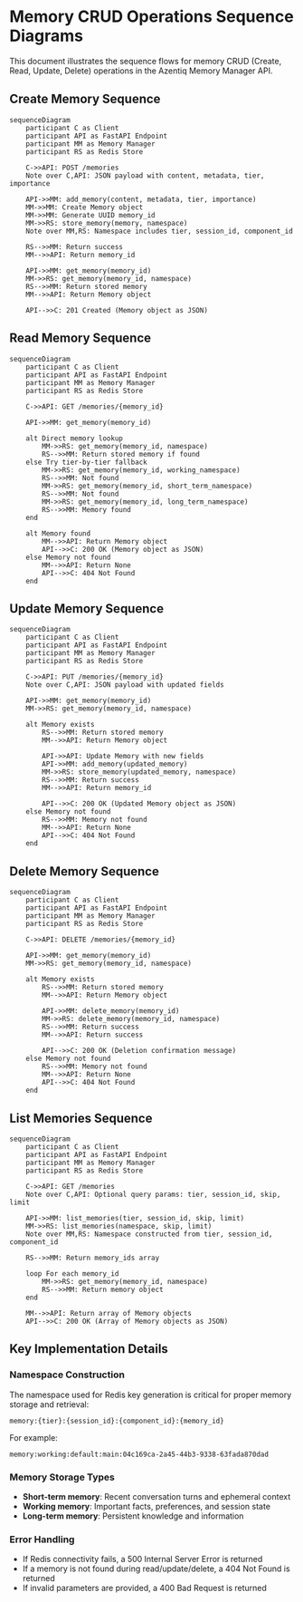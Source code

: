 # Memory CRUD Operations Sequence Diagrams

This document illustrates the sequence flows for memory CRUD (Create, Read, Update, Delete) operations in the Azentiq Memory Manager API.

## Create Memory Sequence

```mermaid
sequenceDiagram
    participant C as Client
    participant API as FastAPI Endpoint
    participant MM as Memory Manager
    participant RS as Redis Store
    
    C->>API: POST /memories
    Note over C,API: JSON payload with content, metadata, tier, importance
    
    API->>MM: add_memory(content, metadata, tier, importance)
    MM->>MM: Create Memory object
    MM->>MM: Generate UUID memory_id
    MM->>RS: store_memory(memory, namespace)
    Note over MM,RS: Namespace includes tier, session_id, component_id
    
    RS-->>MM: Return success
    MM-->>API: Return memory_id
    
    API->>MM: get_memory(memory_id)
    MM->>RS: get_memory(memory_id, namespace)
    RS-->>MM: Return stored memory
    MM-->>API: Return Memory object
    
    API-->>C: 201 Created (Memory object as JSON)
```

## Read Memory Sequence

```mermaid
sequenceDiagram
    participant C as Client
    participant API as FastAPI Endpoint
    participant MM as Memory Manager
    participant RS as Redis Store
    
    C->>API: GET /memories/{memory_id}
    
    API->>MM: get_memory(memory_id)
    
    alt Direct memory lookup
        MM->>RS: get_memory(memory_id, namespace)
        RS-->>MM: Return stored memory if found
    else Try tier-by-tier fallback
        MM->>RS: get_memory(memory_id, working_namespace)
        RS-->>MM: Not found
        MM->>RS: get_memory(memory_id, short_term_namespace)
        RS-->>MM: Not found
        MM->>RS: get_memory(memory_id, long_term_namespace)
        RS-->>MM: Memory found
    end
    
    alt Memory found
        MM-->>API: Return Memory object
        API-->>C: 200 OK (Memory object as JSON)
    else Memory not found
        MM-->>API: Return None
        API-->>C: 404 Not Found
    end
```

## Update Memory Sequence

```mermaid
sequenceDiagram
    participant C as Client
    participant API as FastAPI Endpoint
    participant MM as Memory Manager
    participant RS as Redis Store
    
    C->>API: PUT /memories/{memory_id}
    Note over C,API: JSON payload with updated fields
    
    API->>MM: get_memory(memory_id)
    MM->>RS: get_memory(memory_id, namespace)
    
    alt Memory exists
        RS-->>MM: Return stored memory
        MM-->>API: Return Memory object
        
        API->>API: Update Memory with new fields
        API->>MM: add_memory(updated_memory)
        MM->>RS: store_memory(updated_memory, namespace)
        RS-->>MM: Return success
        MM-->>API: Return memory_id
        
        API-->>C: 200 OK (Updated Memory object as JSON)
    else Memory not found
        RS-->>MM: Memory not found
        MM-->>API: Return None
        API-->>C: 404 Not Found
    end
```

## Delete Memory Sequence

```mermaid
sequenceDiagram
    participant C as Client
    participant API as FastAPI Endpoint
    participant MM as Memory Manager
    participant RS as Redis Store
    
    C->>API: DELETE /memories/{memory_id}
    
    API->>MM: get_memory(memory_id)
    MM->>RS: get_memory(memory_id, namespace)
    
    alt Memory exists
        RS-->>MM: Return stored memory
        MM-->>API: Return Memory object
        
        API->>MM: delete_memory(memory_id)
        MM->>RS: delete_memory(memory_id, namespace)
        RS-->>MM: Return success
        MM-->>API: Return success
        
        API-->>C: 200 OK (Deletion confirmation message)
    else Memory not found
        RS-->>MM: Memory not found
        MM-->>API: Return None
        API-->>C: 404 Not Found
    end
```

## List Memories Sequence

```mermaid
sequenceDiagram
    participant C as Client
    participant API as FastAPI Endpoint
    participant MM as Memory Manager
    participant RS as Redis Store
    
    C->>API: GET /memories
    Note over C,API: Optional query params: tier, session_id, skip, limit
    
    API->>MM: list_memories(tier, session_id, skip, limit)
    MM->>RS: list_memories(namespace, skip, limit)
    Note over MM,RS: Namespace constructed from tier, session_id, component_id
    
    RS-->>MM: Return memory_ids array
    
    loop For each memory_id
        MM->>RS: get_memory(memory_id, namespace)
        RS-->>MM: Return memory object
    end
    
    MM-->>API: Return array of Memory objects
    API-->>C: 200 OK (Array of Memory objects as JSON)
```

## Key Implementation Details

### Namespace Construction

The namespace used for Redis key generation is critical for proper memory storage and retrieval:

```
memory:{tier}:{session_id}:{component_id}:{memory_id}
```

For example:
```
memory:working:default:main:04c169ca-2a45-44b3-9338-63fada870dad
```

### Memory Storage Types

- **Short-term memory**: Recent conversation turns and ephemeral context
- **Working memory**: Important facts, preferences, and session state
- **Long-term memory**: Persistent knowledge and information

### Error Handling

- If Redis connectivity fails, a 500 Internal Server Error is returned
- If a memory is not found during read/update/delete, a 404 Not Found is returned
- If invalid parameters are provided, a 400 Bad Request is returned
